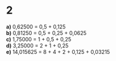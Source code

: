 # 2
**a)** 0,62500 = 0,5 + 0,125\
**b)** 0,81250 = 0,5 + 0,25 + 0,0625\
**c)** 1,75000 = 1 + 0,5 + 0,25\
**d)** 3,25000 = 2 + 1 + 0,25\
**e)** 14,015625 = 8 + 4 + 2 + 0,125 + 0,03215